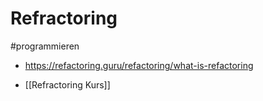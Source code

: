 # Refractoring
#programmieren  


- https://refactoring.guru/refactoring/what-is-refactoring

- [[Refractoring Kurs]]

